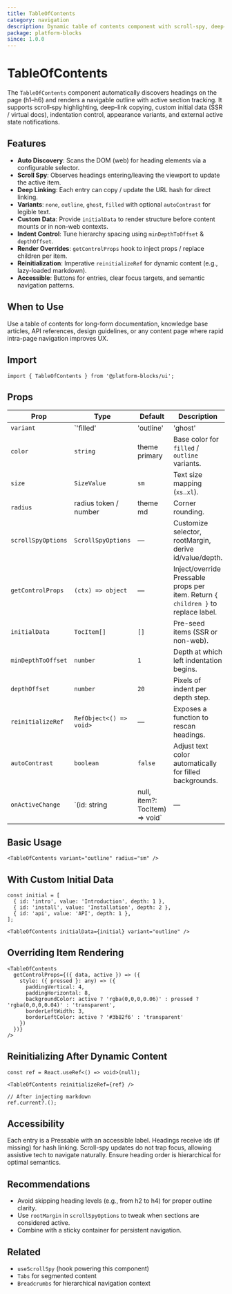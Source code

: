 ```yaml
---
title: TableOfContents
category: navigation
description: Dynamic table of contents component with scroll-spy, deep-linking, variants, and customizable indentation.
package: platform-blocks
since: 1.0.0
---
```


# TableOfContents

The `TableOfContents` component automatically discovers headings on the page (h1–h6) and renders a navigable outline with active section tracking. It supports scroll‑spy highlighting, deep-link copying, custom initial data (SSR / virtual docs), indentation control, appearance variants, and external active state notifications.

## Features

- **Auto Discovery**: Scans the DOM (web) for heading elements via a configurable selector.
- **Scroll Spy**: Observes headings entering/leaving the viewport to update the active item.
- **Deep Linking**: Each entry can copy / update the URL hash for direct linking.
- **Variants**: `none`, `outline`, `ghost`, `filled` with optional `autoContrast` for legible text.
- **Custom Data**: Provide `initialData` to render structure before content mounts or in non-web contexts.
- **Indent Control**: Tune hierarchy spacing using `minDepthToOffset` & `depthOffset`.
- **Render Overrides**: `getControlProps` hook to inject props / replace children per item.
- **Reinitialization**: Imperative `reinitializeRef` for dynamic content (e.g., lazy-loaded markdown).
- **Accessible**: Buttons for entries, clear focus targets, and semantic navigation patterns.

## When to Use

Use a table of contents for long-form documentation, knowledge base articles, API references, design guidelines, or any content page where rapid intra-page navigation improves UX.

## Import

```tsx
import { TableOfContents } from '@platform-blocks/ui';
```

## Props

| Prop | Type | Default | Description |
|------|------|---------|-------------|
| `variant` | `'filled' | 'outline' | 'ghost' | 'none'` | `none` | Visual style skin. |
| `color` | `string` | theme primary | Base color for `filled` / `outline` variants. |
| `size` | `SizeValue` | `sm` | Text size mapping (`xs`..`xl`). |
| `radius` | radius token / number | theme md | Corner rounding. |
| `scrollSpyOptions` | `ScrollSpyOptions` | — | Customize selector, rootMargin, derive id/value/depth. |
| `getControlProps` | `(ctx) => object` | — | Inject/override Pressable props per item. Return `{ children }` to replace label. |
| `initialData` | `TocItem[]` | `[]` | Pre-seed items (SSR or non-web). |
| `minDepthToOffset` | `number` | `1` | Depth at which left indentation begins. |
| `depthOffset` | `number` | `20` | Pixels of indent per depth step. |
| `reinitializeRef` | `RefObject<() => void>` | — | Exposes a function to rescan headings. |
| `autoContrast` | `boolean` | `false` | Adjust text color automatically for filled backgrounds. |
| `onActiveChange` | `(id: string | null, item?: TocItem) => void` | — | Fired when active heading changes. |

## Basic Usage

```tsx
<TableOfContents variant="outline" radius="sm" />
```

## With Custom Initial Data

```tsx
const initial = [
  { id: 'intro', value: 'Introduction', depth: 1 },
  { id: 'install', value: 'Installation', depth: 2 },
  { id: 'api', value: 'API', depth: 1 },
];

<TableOfContents initialData={initial} variant="outline" />
```

## Overriding Item Rendering

```tsx
<TableOfContents
  getControlProps={({ data, active }) => ({
    style: ({ pressed }: any) => ({
      paddingVertical: 4,
      paddingHorizontal: 8,
      backgroundColor: active ? 'rgba(0,0,0,0.06)' : pressed ? 'rgba(0,0,0,0.04)' : 'transparent',
      borderLeftWidth: 3,
      borderLeftColor: active ? '#3b82f6' : 'transparent'
    })
  })}
/>
```

## Reinitializing After Dynamic Content

```tsx
const ref = React.useRef<() => void>(null);

<TableOfContents reinitializeRef={ref} />

// After injecting markdown
ref.current?.();
```

## Accessibility

Each entry is a Pressable with an accessible label. Headings receive ids (if missing) for hash linking. Scroll-spy updates do not trap focus, allowing assistive tech to navigate naturally. Ensure heading order is hierarchical for optimal semantics.

## Recommendations

- Avoid skipping heading levels (e.g., from h2 to h4) for proper outline clarity.
- Use `rootMargin` in `scrollSpyOptions` to tweak when sections are considered active.
- Combine with a sticky container for persistent navigation.

## Related

- `useScrollSpy` (hook powering this component)
- `Tabs` for segmented content
- `Breadcrumbs` for hierarchical navigation context
